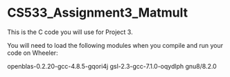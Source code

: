 # CS533_Assignment3_Matmult
This is the C code you will use for Project 3.

You will need to load the following modules when you compile and run your code on Wheeler:

openblas-0.2.20-gcc-4.8.5-gqori4j
gsl-2.3-gcc-7.1.0-oqydlph
gnu8/8.2.0

